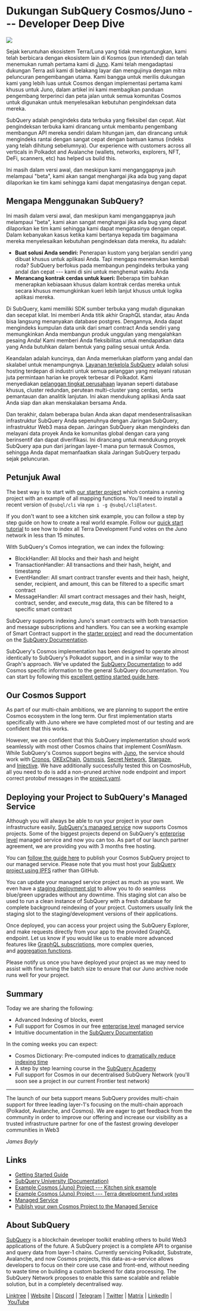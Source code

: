 # Dukungan SubQuery Cosmos/Juno --- Developer Deep Dive

![](https://miro.medium.com/max/1400/0*29dsUJbyIb34mYkF)

Sejak keruntuhan ekosistem Terra/Luna yang tidak menguntungkan, kami telah berbicara dengan ekosistem lain di Kosmos (pun intended) dan telah menemukan rumah pertama kami di [Juno](https://www.junonetwork.io/). Kami telah mengadaptasi dukungan Terra asli kami di belakang layar dan mengujinya dengan mitra peluncuran pengembangan utama. Kami bangga untuk merilis dukungan kami yang lebih luas untuk Cosmos dengan implementasi pertama kami khusus untuk Juno, dalam artikel ini kami membagikan panduan pengembang terperinci dan peta jalan untuk semua komunitas Cosmos untuk digunakan untuk menyelesaikan kebutuhan pengindeksan data mereka.

SubQuery adalah pengindeks data terbuka yang fleksibel dan cepat. Alat pengindeksan terbuka kami dirancang untuk membantu pengembang membangun API mereka sendiri dalam hitungan jam, dan dirancang untuk mengindeks rantai dengan sangat cepat dengan bantuan kamus (indeks yang telah dihitung sebelumnya). Our experience with customers across all verticals in Polkadot and Avalanche (wallets, networks, explorers, NFT, DeFi, scanners, etc) has helped us build this.

Ini masih dalam versi awal, dan meskipun kami menganggapnya jauh melampaui "beta", kami akan sangat menghargai jika ada bug yang dapat dilaporkan ke tim kami sehingga kami dapat mengatasinya dengan cepat.

## Mengapa Menggunakan SubQuery?

Ini masih dalam versi awal, dan meskipun kami menganggapnya jauh melampaui "beta", kami akan sangat menghargai jika ada bug yang dapat dilaporkan ke tim kami sehingga kami dapat mengatasinya dengan cepat. Dalam kebanyakan kasus ketika kami bertanya kepada tim bagaimana mereka menyelesaikan kebutuhan pengindeksan data mereka, itu adalah:

- **Buat solusi Anda sendiri:** Penerapan kustom yang berjalan sendiri yang dibuat khusus untuk aplikasi Anda. Tapi mengapa menemukan kembali roda? SubQuery berfokus pada membangun pengindeks terbuka yang andal dan cepat --- kami di sini untuk menghemat waktu Anda
- **Merancang kontrak cerdas untuk kueri:** Beberapa tim bahkan menerapkan kebiasaan khusus dalam kontrak cerdas mereka untuk secara khusus memungkinkan kueri lebih lanjut khusus untuk logika aplikasi mereka.

Di SubQuery, kami memiliki SDK sumber terbuka yang mudah digunakan dan secepat kilat. Ini memberi Anda titik akhir GraphQL standar, atau Anda bisa langsung menanyakan database postgres. Dengannya, Anda dapat mengindeks kumpulan data unik dari smart contract Anda sendiri yang memungkinkan Anda membangun produk unggulan yang mengalahkan pesaing Anda! Kami memberi Anda fleksibilitas untuk mendapatkan data yang Anda butuhkan dalam bentuk yang paling sesuai untuk Anda.

Keandalan adalah kuncinya, dan Anda memerlukan platform yang andal dan skalabel untuk menampungnya. [Layanan terkelola SubQuery](https://subquery.network/managedservices) adalah solusi hosting terdepan di industri untuk semua pelanggan yang melayani ratusan juta permintaan harian ke proyek terbesar di Polkadot. Kami menyediakan [pelanggan tingkat perusahaan](https://blog.subquery.network/blogs/20211228-enterprise-hosted.html) layanan seperti database khusus, cluster redundan, perutean multi-cluster yang cerdas, serta pemantauan dan analitik lanjutan. Ini akan mendukung aplikasi Anda saat Anda siap dan akan menskalakan bersama Anda.

Dan terakhir, dalam beberapa bulan Anda akan dapat mendesentralisasikan infrastruktur SubQuery Anda sepenuhnya dengan Jaringan SubQuery, infrastruktur Web3 masa depan. Jaringan SubQuery akan mengindeks dan melayani data proyek Anda ke komunitas global dengan cara yang berinsentif dan dapat diverifikasi. Ini dirancang untuk mendukung proyek SubQuery apa pun dari jaringan layer-1 mana pun termasuk Cosmos, sehingga Anda dapat memanfaatkan skala Jaringan SubQuery terpadu sejak peluncuran.

## Petunjuk Awal

The best way is to start with [our starter project](https://github.com/subquery/juno-subql-starter) which contains a running project with an example of all mapping functions. You'll need to install a recent version of `@subql/cli` via `npm i -g @subql/cli@latest`.

If you don't want to see a kitchen sink example, you can follow a step by step guide on how to create a real world example. Follow our [quick start tutorial](https://doc.subquery.network/quickstart/quickstart-cosmos.html) to see how to index all Terra Development Fund votes on the Juno network in less than 15 minutes.

With SubQuery's Comos integration, we can index the following:

- BlockHandler: All blocks and their hash and height
- TransactionHandler: All transactions and their hash, height, and timestamp
- EventHandler: All smart contract transfer events and their hash, height, sender, recipient, and amount, this can be filtered to a specific smart contract
- MessageHandler: All smart contract messages and their hash, height, contract, sender, and execute_msg data, this can be filtered to a specific smart contract

SubQuery supports indexing Juno's smart contracts with both transaction and message subscriptions and handlers. You can see a working example of Smart Contract support in the [starter project](https://github.com/subquery/juno-subql-starter) and read the documentation on the [SubQuery Documentation](http://doc.subquery.network/build/manifest.html#mapping-handlers-and-filters).

SubQuery's Cosmos implementation has been designed to operate almost identically to SubQuery's Polkadot support, and in a similar way to the Graph's approach. We've updated the [SubQuery Documentation](https://doc.subquery.network/) to add Cosmos specific information to the general SubQuery documentation. You can start by following this [excellent getting started guide here](https://doc.subquery.network/quickstart/quickstart-cosmos.html).

## Our Cosmos Support

As part of our multi-chain ambitions, we are planning to support the entire Cosmos ecosystem in the long term. Our first implementation starts specifically with Juno where we have completed most of our testing and are confident that this works.

However, we are confident that this SubQuery implementation should work seamlessly with most other Cosmos chains that implement CosmWasm. While SubQuery's Cosmos support begins with [Juno](https://www.junonetwork.io/), the service should work with [Cronos](https://cronos.org/), [OKExChain](https://www.okex.com/), [Osmosis](https://osmosis.zone/), [Secret Network](https://scrt.network/), [Stargaze](https://stargaze.zone/), and [Injective](https://injective.com/). We have additionally successfully tested this on CosmosHub, all you need to do is add a non-pruned archive node endpoint and import correct protobuf messages in the [project.yaml](https://github.com/subquery/juno-subql-starter/blob/a177837a36c86fda8fb2bdbd7a83bb408c89d4bd/project.yaml#L24).

## Deploying your Project to SubQuery's Managed Service

Although you will always be able to run your project in your own infrastructure easily, [SubQuery's managed service](https://subquery.network/managedservices) now supports Cosmos projects. Some of the biggest projects depend on SubQuery's [enterprise level](https://blog.subquery.network/blogs/20211228-enterprise-hosted.html) managed service and now you can too. As part of our launch partner agreement, we are providing you with 3 months free hosting.

You can [follow the guide here](https://doc.subquery.network/run_publish/publish.html) to publish your Cosmos SubQuery project to our managed service. Please note that you must host your [SubQuery project using IPFS](https://university.subquery.network/run_publish/publish.html) rather than GitHub.

You can update your managed service project as much as you want. We even have a [staging deployment slot](https://blog.subquery.network/blogs/20210604-Deployment-Slots-are-here-for-SubQuery-Projects.html) to allow you to do seamless blue/green upgrades without any downtime. This staging slot can also be used to run a clean instance of SubQuery with a fresh database for complete background reindexing of your project. Customers usually link the staging slot to the staging/development versions of their applications.

Once deployed, you can access your project using the SubQuery Explorer, and make requests directly from your app to the provided GraphQL endpoint. Let us know if you would like us to enable more advanced features like [GraphQL subscriptions](https://university.subquery.network/run_publish/subscription.html), more complex queries, and [aggregation functions](https://university.subquery.network/run_publish/aggregate.html).

Please notify us once you have deployed your project as we may need to assist with fine tuning the batch size to ensure that our Juno archive node runs well for your project.

## Summary

Today we are sharing the following:

- Advanced Indexing of blocks, event
- Full support for Cosmos in our free [enterprise level](https://blog.subquery.network/blogs/20211228-enterprise-hosted.html) managed service
- Intuitive documentation in the [SubQuery Documentation](https://doc.subquery.network/)

In the coming weeks you can expect:

- Cosmos Dictionary: Pre-computed indices to [dramatically reduce indexing time](https://blog.subquery.network/blogs/20210630-SubQuery-Just-Got-a-lot-Faster-with-the-Dictionary.html)
- A step by step learning course in the [SubQuery Academy](https://blog.subquery.network/blogs/20211018-subquery-launches-the-subquery-academy.html)
- Full support for Cosmos in our decentralised SubQuery Network (you'll soon see a project in our current Frontier test network)

---

The launch of our beta support means SubQuery provides multi-chain support for three leading layer-1's focusing on the multi-chain approach (Polkadot, Avalanche, and Cosmos). We are eager to get feedback from the community in order to improve our offering and increase our visibility as a trusted infrastructure partner for one of the fastest growing developer communities in Web3

*James Bayly*

## Links

- [Getting Started Guide](https://doc.subquery.network/quickstart/quickstart-cosmos.html)
- [SubQuery University (Documentation)](https://doc.subquery.network/)
- [Example Cosmos (Juno) Project --- Kitchen sink example](https://github.com/subquery/juno-subql-starter)
- [Example Cosmos (Juno) Project --- Terra development fund votes](https://github.com/jamesbayly/juno-terra-developer-fund-votes)
- [Managed Service](https://explorer.subquery.network/)
- [Publish your own Cosmos Project to the Managed Service](https://project.subquery.network/)

## About SubQuery

[SubQuery](https://subquery.network/) is a blockchain developer toolkit enabling others to build Web3 applications of the future. A SubQuery project is a complete API to organise and query data from layer-1 chains. Currently servicing Polkadot, Substrate, Avalanche, and now Cosmos projects, this data-as-a-service allows developers to focus on their core use case and front-end, without needing to waste time on building a custom backend for data processing. The SubQuery Network proposes to enable this same scalable and reliable solution, but in a completely decentralised way.

​​[Linktree](https://linktr.ee/subquerynetwork) | [Website](https://subquery.network/) | [Discord](https://discord.com/invite/78zg8aBSMG) | [Telegram](https://t.me/subquerynetwork) | [Twitter](https://twitter.com/subquerynetwork) | [Matrix](https://matrix.to/#/#subquery:matrix.org) | [LinkedIn](https://www.linkedin.com/company/subquery) | [YouTube](https://www.youtube.com/channel/UCi1a6NUUjegcLHDFLr7CqLw)
